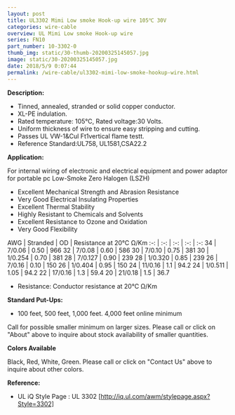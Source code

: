 ```yaml
---
layout: post 
title: UL3302 Mimi Low smoke Hook-up wire 105℃ 30V
categories: wire-cable
overview: UL Mimi Low smoke Hook-up wire
series: FN10
part_number: 10-3302-0
thumb_img: static/30-thumb-20200325145057.jpg
image: static/30-20200325145057.jpg
date: 2018/5/9 0:07:44
permalink: /wire-cable/ul3302-mimi-low-smoke-hookup-wire.html
---
```



__Description:__

* Tinned, annealed, stranded or solid copper conductor.
* XL-PE indulation.
* Rated temperature: 105℃, Rated voltage:30 Volts.
* Uniform thickness of wire to ensure easy stripping and cutting.
* Passes UL VW-1&amp;Cul Ft1vertical flame testt.
* Reference Standard:UL758, UL1581,CSA22.2

__Application:__


For internal wiring of electronic and electrical equipment and power adaptor for portable pc
Low-Smoke Zero Halogen (LSZH)

* Excellent Mechanical Strength and Abrasion Resistance
* Very Good Electrical Insulating Properties
* Excellent Thermal Stability
* Highly Resistant to Chemicals and Solvents
* Excellent Resistance to Ozone and Oxidation
* Very Good Flexibility

AWG | Stranded | OD | Resistance at 20℃ Ω/Km
:-: | :-: |  :-: |  :-: |  :-: 
34 | 7/0.06 | 0.50 | 966
32 | 7/0.08 | 0.60 | 586
30 | 7/0.10 | 0.75 | 381
30 | 1/0.254 | 0.70 | 381
28 | 7/0.127 | 0.90 | 239
28 | 1/0.320 | 0.85 | 239
26 | 7/0.16 | 0.10 | 150
26 | 1/0.404 | 0.95 | 150
24 | 11/0.16 | 1.1 | 94.2
24 | 1/0.511 | 1.05 | 94.2
22 | 17/0.16 | 1.3 | 59.4
20 | 21/0.18 | 1.5 | 36.7

* Resistance: Conductor resistance at 20℃ Ω/Km

__Standard Put-Ups:__

* 100 feet, 500 feet, 1,000 feet.  4,000 feet online minimum

Call for possible smaller minimum on larger sizes.  Please call or click on "About" above to inquire about stock availability of smaller quantities. 

__Colors Available__

Black, Red, White, Green.  Please call or click on "Contact Us" above to inquire about other colors.

__Reference:__

*  UL iQ Style Page : UL 3302 [http://iq.ul.com/awm/stylepage.aspx?Style=3302] 
